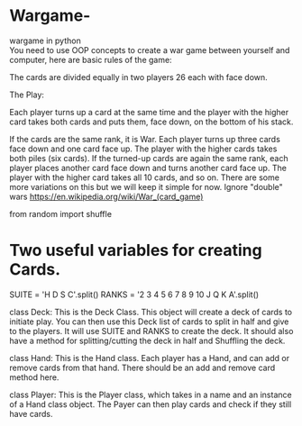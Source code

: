 # Wargame-
wargame in python  
You need to use OOP concepts to create a war game between yourself and computer, here are basic rules of the game:

The cards are divided equally in two players 26 each with face down.

The Play:


Each player turns up a card at the same time and the player with the higher card
takes both cards and puts them, face down, on the bottom of his stack.

 If the cards are the same rank, it is War. Each player turns up three cards face
down and one card face up. The player with the higher cards takes both piles
(six cards). If the turned-up cards are again the same rank, each player places
another card face down and turns another card face up. The player with the
higher card takes all 10 cards, and so on.
There are some more variations on this but we will keep it simple for now.
Ignore "double" wars
https://en.wikipedia.org/wiki/War_(card_game)

from random import shuffle

# Two useful variables for creating Cards.
SUITE = 'H D S C'.split()
RANKS = '2 3 4 5 6 7 8 9 10 J Q K A'.split()

class Deck:
    This is the Deck Class. This object will create a deck of cards to initiate
    play. You can then use this Deck list of cards to split in half and give to
    the players. It will use SUITE and RANKS to create the deck. It should also
    have a method for splitting/cutting the deck in half and Shuffling the deck.

class Hand:
    This is the Hand class. Each player has a Hand, and can add or remove
    cards from that hand. There should be an add and remove card method here.

class Player:
    This is the Player class, which takes in a name and an instance of a Hand
    class object. The Payer can then play cards and check if they still have cards.
